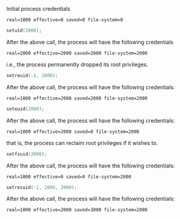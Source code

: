Initial process credentials

    real=1000 effective=0 saved=0 file-system=0

~~~c
setuid(2000);
~~~

After the above call, the process will have the following credentials

    real=2000 effective=2000 saved=2000 file-system=2000

i.e., the process permanently dropped its root privileges.


~~~c
setreuid(-1, 2000);
~~~

After the above call, the process will have the following  credentials:

    real=1000 effective=2000 saved=2000 file-system=2000

~~~c
seteuid(2000);
~~~

After the above call, the process will have the following credentials:

    real=1000 effective=2000 saved=0 file-system=2000

that is, the process can reclaim root privileges if it wishes to.


~~~c
setfsuid(2000);
~~~

After the above call, the process will have the following credentials:

    real=1000 effective=0 saved=0 file-system=2000


~~~c
setresuid(-1, 2000, 3000);
~~~

After the above call, the process will have the following credentials:

    real=1000 effective=2000 saved=3000 file-system=2000
